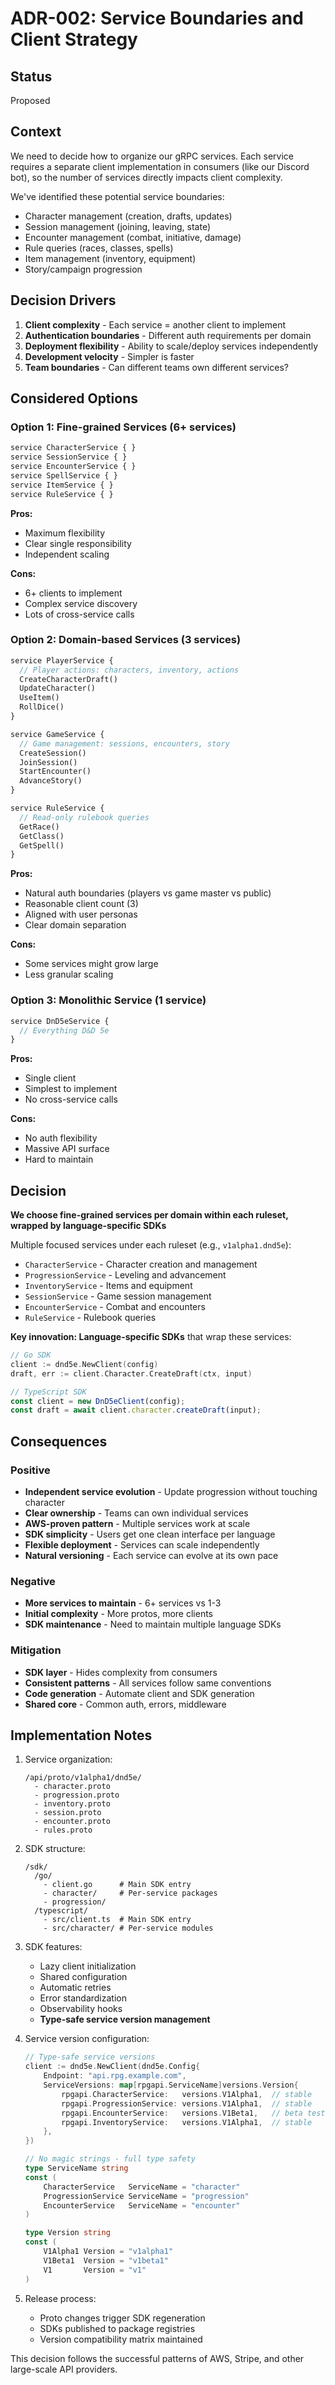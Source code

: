# ADR-002: Service Boundaries and Client Strategy

## Status
Proposed

## Context

We need to decide how to organize our gRPC services. Each service requires a separate client implementation in consumers (like our Discord bot), so the number of services directly impacts client complexity.

We've identified these potential service boundaries:
- Character management (creation, drafts, updates)
- Session management (joining, leaving, state)
- Encounter management (combat, initiative, damage)
- Rule queries (races, classes, spells)
- Item management (inventory, equipment)
- Story/campaign progression

## Decision Drivers

1. **Client complexity** - Each service = another client to implement
2. **Authentication boundaries** - Different auth requirements per domain
3. **Deployment flexibility** - Ability to scale/deploy services independently
4. **Development velocity** - Simpler is faster
5. **Team boundaries** - Can different teams own different services?

## Considered Options

### Option 1: Fine-grained Services (6+ services)
```protobuf
service CharacterService { }
service SessionService { }
service EncounterService { }
service SpellService { }
service ItemService { }
service RuleService { }
```

**Pros:**
- Maximum flexibility
- Clear single responsibility
- Independent scaling

**Cons:**
- 6+ clients to implement
- Complex service discovery
- Lots of cross-service calls

### Option 2: Domain-based Services (3 services)
```protobuf
service PlayerService {
  // Player actions: characters, inventory, actions
  CreateCharacterDraft()
  UpdateCharacter()
  UseItem()
  RollDice()
}

service GameService {
  // Game management: sessions, encounters, story
  CreateSession()
  JoinSession()
  StartEncounter()
  AdvanceStory()
}

service RuleService {
  // Read-only rulebook queries
  GetRace()
  GetClass()
  GetSpell()
}
```

**Pros:**
- Natural auth boundaries (players vs game master vs public)
- Reasonable client count (3)
- Aligned with user personas
- Clear domain separation

**Cons:**
- Some services might grow large
- Less granular scaling

### Option 3: Monolithic Service (1 service)
```protobuf
service DnD5eService {
  // Everything D&D 5e
}
```

**Pros:**
- Single client
- Simplest to implement
- No cross-service calls

**Cons:**
- No auth flexibility
- Massive API surface
- Hard to maintain

## Decision

**We choose fine-grained services per domain within each ruleset, wrapped by language-specific SDKs**

Multiple focused services under each ruleset (e.g., `v1alpha1.dnd5e`):
- `CharacterService` - Character creation and management
- `ProgressionService` - Leveling and advancement
- `InventoryService` - Items and equipment
- `SessionService` - Game session management
- `EncounterService` - Combat and encounters
- `RuleService` - Rulebook queries

**Key innovation: Language-specific SDKs** that wrap these services:

```go
// Go SDK
client := dnd5e.NewClient(config)
draft, err := client.Character.CreateDraft(ctx, input)
```

```typescript
// TypeScript SDK
const client = new DnD5eClient(config);
const draft = await client.character.createDraft(input);
```

## Consequences

### Positive
- **Independent service evolution** - Update progression without touching character
- **Clear ownership** - Teams can own individual services
- **AWS-proven pattern** - Multiple services work at scale
- **SDK simplicity** - Users get one clean interface per language
- **Flexible deployment** - Services can scale independently
- **Natural versioning** - Each service can evolve at its own pace

### Negative
- **More services to maintain** - 6+ services vs 1-3
- **Initial complexity** - More protos, more clients
- **SDK maintenance** - Need to maintain multiple language SDKs

### Mitigation
- **SDK layer** - Hides complexity from consumers
- **Consistent patterns** - All services follow same conventions
- **Code generation** - Automate client and SDK generation
- **Shared core** - Common auth, errors, middleware

## Implementation Notes

1. Service organization:
   ```
   /api/proto/v1alpha1/dnd5e/
     - character.proto
     - progression.proto
     - inventory.proto
     - session.proto
     - encounter.proto
     - rules.proto
   ```

2. SDK structure:
   ```
   /sdk/
     /go/
       - client.go      # Main SDK entry
       - character/     # Per-service packages
       - progression/
     /typescript/
       - src/client.ts  # Main SDK entry
       - src/character/ # Per-service modules
   ```

3. SDK features:
   - Lazy client initialization
   - Shared configuration
   - Automatic retries
   - Error standardization
   - Observability hooks
   - **Type-safe service version management**

4. Service version configuration:
   ```go
   // Type-safe service versions
   client := dnd5e.NewClient(dnd5e.Config{
       Endpoint: "api.rpg.example.com",
       ServiceVersions: map[rpgapi.ServiceName]versions.Version{
           rpgapi.CharacterService:   versions.V1Alpha1,  // stable
           rpgapi.ProgressionService: versions.V1Alpha1,  // stable  
           rpgapi.EncounterService:   versions.V1Beta1,   // beta testing!
           rpgapi.InventoryService:   versions.V1Alpha1,  // stable
       },
   })
   
   // No magic strings - full type safety
   type ServiceName string
   const (
       CharacterService   ServiceName = "character"
       ProgressionService ServiceName = "progression"
       EncounterService   ServiceName = "encounter"
   )
   
   type Version string
   const (
       V1Alpha1 Version = "v1alpha1"
       V1Beta1  Version = "v1beta1"
       V1       Version = "v1"
   )
   ```

5. Release process:
   - Proto changes trigger SDK regeneration
   - SDKs published to package registries
   - Version compatibility matrix maintained

This decision follows the successful patterns of AWS, Stripe, and other large-scale API providers.
